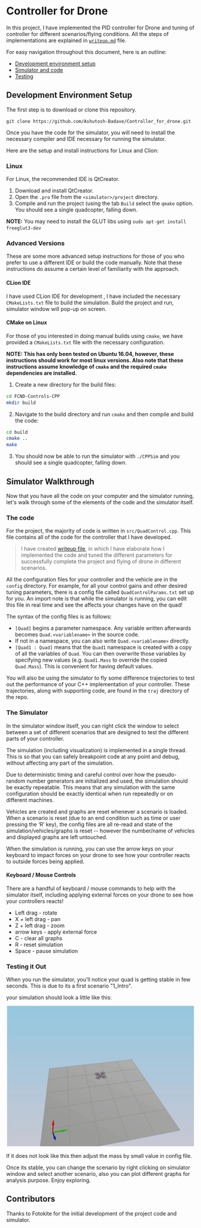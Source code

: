 # Controller for Drone #

In this project, I have implemented the PID controller for Drone and tuning of controller for different scenarios/flying conditions.  All the steps of implementations are explained in [`writeup.md`](./writeup.md) file.

For easy navigation throughout this document, here is an outline:

 - [Development environment setup](#development-environment-setup)
 - [Simulator and code](#simulator-walkthrough)
 - [Testing ](#Testing-it-Out)


## Development Environment Setup ##

The first step is to download or clone this repository.

 ```
 git clone https://github.com/Ashutosh-Badave/Controller_for_drone.git 
 ```

Once you have the code for the simulator, you will need to install the necessary compiler and IDE necessary for running the simulator.

Here are the setup and install instructions for Linux and Clion:

### Linux ###

For Linux, the recommended IDE is QtCreator.

1. Download and install QtCreator.
2. Open the `.pro` file from the `<simulator>/project` directory.
3. Compile and run the project (using the tab `Build` select the `qmake` option.  You should see a single quadcopter, falling down.

**NOTE:** You may need to install the GLUT libs using `sudo apt-get install freeglut3-dev`


### Advanced Versions ###

These are some more advanced setup instructions for those of you who prefer to use a different IDE or build the code manually.  Note that these instructions do assume a certain level of familiarity with the approach.

#### CLion IDE ####

I have used CLion IDE for development , I have included the necessary `CMakeLists.txt` file to build the simulation.
Build the project and run, simulator window will pop-up on screen.

#### CMake on Linux ####

For those of you interested in doing manual builds using `cmake`, we have provided a `CMakeLists.txt` file with the necessary configuration.

**NOTE: This has only been tested on Ubuntu 16.04, however, these instructions should work for most linux versions.  Also note that these instructions assume knowledge of `cmake` and the required `cmake` dependencies are installed.**

1. Create a new directory for the build files:

```sh
cd FCND-Controls-CPP
mkdir build
```

2. Navigate to the build directory and run `cmake` and then compile and build the code:

```sh
cd build
cmake ..
make
```

3. You should now be able to run the simulator with `./CPPSim` and you should see a single quadcopter, falling down.

## Simulator Walkthrough ##

Now that you have all the code on your computer and the simulator running, let's walk through some of the elements of the code and the simulator itself.

### The code ###

For the project, the majority of code is written in `src/QuadControl.cpp`.  This file contains all of the code for the controller that I have developed.
>I have created [writeup file](README.md), in which I have elaborate how I implemented the code and tuned the different parameters for successfully complete the project and flying of drone in different scenarios.

All the configuration files for your controller and the vehicle are in the `config` directory.  For example, for all your control gains and other desired tuning parameters, there is a config file called `QuadControlParams.txt` set up for you.  An import note is that while the simulator is running, you can edit this file in real time and see the affects your changes have on the quad!

The syntax of the config files is as follows:

 - `[Quad]` begins a parameter namespace.  Any variable written afterwards becomes `Quad.<variablename>` in the source code.
 - If not in a namespace, you can also write `Quad.<variablename>` directly.
 - `[Quad1 : Quad]` means that the `Quad1` namespace is created with a copy of all the variables of `Quad`.  You can then overwrite those variables by specifying new values (e.g. `Quad1.Mass` to override the copied `Quad.Mass`).  This is convenient for having default values.

You will also be using the simulator to fly some difference trajectories to test out the performance of your C++ implementation of your controller. These trajectories, along with supporting code, are found in the `traj` directory of the repo.


### The Simulator ###

In the simulator window itself, you can right click the window to select between a set of different scenarios that are designed to test the different parts of your controller.

The simulation (including visualization) is implemented in a single thread.  This is so that you can safely breakpoint code at any point and debug, without affecting any part of the simulation.

Due to deterministic timing and careful control over how the pseudo-random number generators are initialized and used, the simulation should be exactly repeatable. This means that any simulation with the same configuration should be exactly identical when run repeatedly or on different machines.

Vehicles are created and graphs are reset whenever a scenario is loaded. When a scenario is reset (due to an end condition such as time or user pressing the ‘R’ key), the config files are all re-read and state of the simulation/vehicles/graphs is reset -- however the number/name of vehicles and displayed graphs are left untouched.

When the simulation is running, you can use the arrow keys on your keyboard to impact forces on your drone to see how your controller reacts to outside forces being applied.

#### Keyboard / Mouse Controls ####

There are a handful of keyboard / mouse commands to help with the simulator itself, including applying external forces on your drone to see how your controllers reacts!

 - Left drag - rotate
 - X + left drag - pan
 - Z + left drag - zoom
 - arrow keys - apply external force
 - C - clear all graphs
 - R - reset simulation
 - Space - pause simulation


### Testing it Out ###

When you run the simulator, you'll notice your quad is getting stable in few seconds.  This is due to its a first scenario "1_Intro".

your simulation should look a little like this:

<p align="center">
<img src="animations/scenario1.gif" width="500"/>
</p>

If it does not look like this then adjust the mass by small value in config file.

Once its stable, you can change the scenario by right clicking on simulator window and select another scenario, also you can plot different graphs for analysis purpose.
Enjoy exploring.


## Contributors ##

Thanks to Fotokite for the initial development of the project code and simulator.
